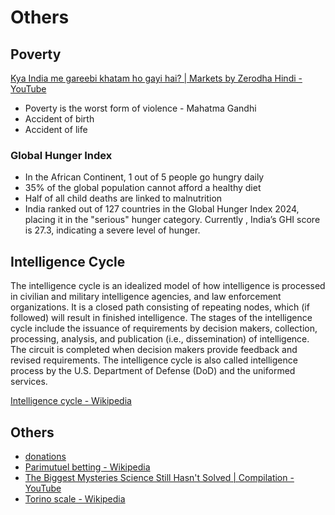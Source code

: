 # Others

## Poverty

[Kya India me gareebi khatam ho gayi hai? | Markets by Zerodha Hindi - YouTube](https://www.youtube.com/watch?v=v65L8vekQq0)

- Poverty is the worst form of violence - Mahatma Gandhi
- Accident of birth
- Accident of life

### Global Hunger Index

- In the African Continent, 1 out of 5 people go hungry daily
- 35% of the global population cannot afford a healthy diet
- Half of all child deaths are linked to malnutrition
- India ranked out of 127 countries in the Global Hunger Index 2024, placing it in the "serious" hunger category. Currently , India’s GHI score is 27.3, indicating a severe level of hunger.

## Intelligence Cycle

The intelligence cycle is an idealized model of how intelligence is processed in civilian and military intelligence agencies, and law enforcement organizations. It is a closed path consisting of repeating nodes, which (if followed) will result in finished intelligence. The stages of the intelligence cycle include the issuance of requirements by decision makers, collection, processing, analysis, and publication (i.e., dissemination) of intelligence. The circuit is completed when decision makers provide feedback and revised requirements. The intelligence cycle is also called intelligence process by the U.S. Department of Defense (DoD) and the uniformed services.

[Intelligence cycle - Wikipedia](https://en.wikipedia.org/wiki/Intelligence_cycle)

## Others

- [donations](about-deepak-sood/ideas/donations.md)
- [Parimutuel betting - Wikipedia](https://en.wikipedia.org/wiki/Parimutuel_betting)
- [The Biggest Mysteries Science Still Hasn't Solved \| Compilation - YouTube](https://www.youtube.com/watch?v=qJvT2kIW9kk)
- [Torino scale - Wikipedia](https://en.wikipedia.org/wiki/Torino_scale)
